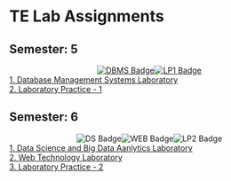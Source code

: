 # TE Lab Assignments

## Semester: 5
<div id="badges" style="display: flex; justify-content: center;">
      <a href="https://github.com/ninad-moree/TE-Lab-Work/tree/main/Semester%205/DBMS">
            <img src="https://img.shields.io/badge/Database Management-green?style=for-the-badge&" alt="DBMS Badge" />
      </a>
      <a href="https://github.com/ninad-moree/TE-Lab-Work/tree/main/Semester%205/LP-1">
            <img src="https://img.shields.io/badge/Laboratory Practice 1-yellow?style=for-the-badge&" alt="LP1 Badge" />
      </a>
</div>

<a href="https://github.com/ninad-moree/TE-Lab-Work/tree/main/Semester%205/DBMS">
      1. Database Management Systems Laboratory
</a>
<br/>
<a href="https://github.com/ninad-moree/TE-Lab-Work/tree/main/Semester%205/LP-1">
      2. Laboratory Practice - 1
</a>

## Semester: 6
<div id="badges" style="display: flex; justify-content: center;">
      <img src="https://img.shields.io/badge/Data Science-yellow?style=for-the-badge&" alt="DS Badge" />
      <img src="https://img.shields.io/badge/Web Technology-orange?style=for-the-badge&" alt="WEB Badge" />
      <img src="https://img.shields.io/badge/Laboratory Practice 2-red?style=for-the-badge&" alt="LP2 Badge" />  
</div>

<a href="">
      1. Data Science and Big Data Aanlytics Laboratory
</a>
<br/>
<a href="">
      2. Web Technology Laboratory
</a>
<br/>
<a href="https://github.com/ninad-moree/TE-Lab-Work/tree/main/Semester%206/LP-2">
      3. Laboratory Practice - 2
</a>



